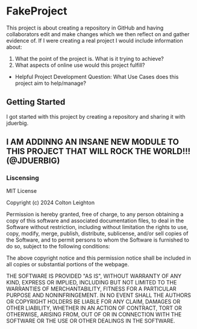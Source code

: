 # FakeProject
This project is about creating a repository in GitHub and having collaborators edit and make changes which we then reflect on and gather evidence of. If I were creating a real project I would include information about: 
1. What the point of the project is. What is it trying to achieve?
2. What aspects of online use would this project fulfill?
* Helpful Project Development Question: What Use Cases does this project aim to help/manage?

## Getting Started
I got started with this project by creating a repository and sharing it with jduerbig.

## I AM ADDINNG AN INSANE NEW MODULE TO THIS PROJECT THAT WILL ROCK THE WORLD!!! (@JDUERBIG)

### Liscensing
MIT License

Copyright (c) 2024 Colton Leighton

Permission is hereby granted, free of charge, to any person obtaining a copy
of this software and associated documentation files, to deal
in the Software without restriction, including without limitation the rights
to use, copy, modify, merge, publish, distribute, sublicense, and/or sell
copies of the Software, and to permit persons to whom the Software is
furnished to do so, subject to the following conditions:

The above copyright notice and this permission notice shall be included in all
copies or substantial portions of the webpage.

THE SOFTWARE IS PROVIDED "AS IS", WITHOUT WARRANTY OF ANY KIND, EXPRESS OR
IMPLIED, INCLUDING BUT NOT LIMITED TO THE WARRANTIES OF MERCHANTABILITY,
FITNESS FOR A PARTICULAR PURPOSE AND NONINFRINGEMENT. IN NO EVENT SHALL THE
AUTHORS OR COPYRIGHT HOLDERS BE LIABLE FOR ANY CLAIM, DAMAGES OR OTHER
LIABILITY, WHETHER IN AN ACTION OF CONTRACT, TORT OR OTHERWISE, ARISING FROM,
OUT OF OR IN CONNECTION WITH THE SOFTWARE OR THE USE OR OTHER DEALINGS IN THE
SOFTWARE.
